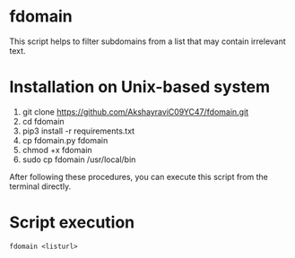 # fdomain
This script helps to filter subdomains from a list that may contain irrelevant text.

# Installation on Unix-based system

1. git clone https://github.com/AkshayraviC09YC47/fdomain.git
2. cd fdomain
3. pip3 install -r requirements.txt
4. cp fdomain.py fdomain
5. chmod +x fdomain
6. sudo cp fdomain /usr/local/bin

After following these procedures, you can execute this script from the terminal directly.

# Script execution

`fdomain <listurl> `
